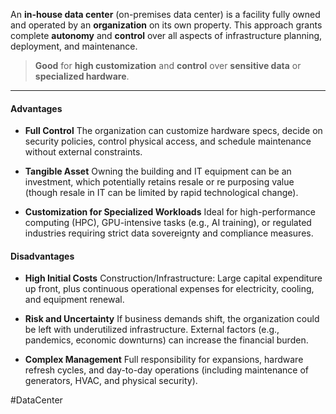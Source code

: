 An **in-house data center** (on-premises data center) is a facility fully owned and operated by an **organization** on its own property. 
This approach grants complete **autonomy** and **control** over all aspects of infrastructure planning, deployment, and maintenance.

>**Good** for **high customization** and **control** over **sensitive data** or **specialized hardware**.
---
#### Advantages

- **Full Control**
	The organization can customize hardware specs, decide on security policies, control physical access, and schedule maintenance without external constraints.

- **Tangible Asset** 
	Owning the building and IT equipment can be an investment, which potentially retains resale or re purposing value (though resale in IT can be limited by rapid technological change).

- **Customization for Specialized Workloads**
	Ideal for high-performance computing (HPC), GPU-intensive tasks (e.g., AI training), or regulated industries requiring strict data sovereignty and compliance measures.

#### Disadvantages

- **High Initial Costs**
	Construction/Infrastructure: Large capital expenditure up front, plus continuous operational expenses for electricity, cooling, and equipment renewal.

- **Risk and Uncertainty**
	If business demands shift, the organization could be left with underutilized infrastructure. External factors (e.g., pandemics, economic downturns) can increase the financial burden. 

- **Complex Management**
	Full responsibility for expansions, hardware refresh cycles, and day-to-day operations (including maintenance of generators, HVAC, and physical security).

#DataCenter